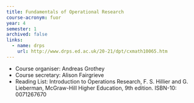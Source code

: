 ```yaml
---
title: Fundamentals of Operational Research		
course-acronym: fuor
year: 4
semester: 1
archived: false
links:
  - name: drps
    url: http://www.drps.ed.ac.uk/20-21/dpt/cxmath10065.htm
---
```


- Course organiser: Andreas Grothey
- Course secretary: Alison Fairgrieve
- Reading List: Introduction to Operations Research, F. S. Hillier and G. Lieberman,  McGraw-Hill Higher Education, 9th edition. ISBN-10: 0071267670
   